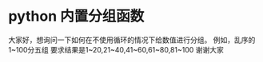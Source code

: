 # python 内置分组函数

大家好，想询问一下如何在不使用循环的情况下给数值进行分组。
例如，乱序的1~100分五组
要求结果是1~20,21~40,41~60,61~80,81~100
谢谢大家